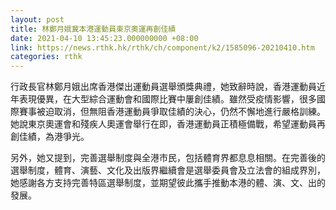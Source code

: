 ```yaml
---
layout: post
title: 林鄭月娥冀本港運動員東京奧運再創佳績
date: 2021-04-10 13:45:23.000000000 +08:00
link: https://news.rthk.hk/rthk/ch/component/k2/1585096-20210410.htm
categories: rthk
---
```


行政長官林鄭月娥出席香港傑出運動員選舉頒獎典禮，她致辭時說，香港運動員近年表現優異，在大型綜合運動會和國際比賽中屢創佳績。雖然受疫情影響，很多國際賽事被迫取消，但無阻香港運動員爭取佳績的決心，仍然不懈地進行嚴格訓練。她說東京奧運會和殘疾人奧運會舉行在即，香港運動員正積極備戰，希望運動員再創佳績，為港爭光。

另外，她又提到，完善選舉制度與全港市民，包括體育界都息息相關。在完善後的選舉制度，體育、演藝、文化及出版界繼續會是選舉委員會及立法會的組成界別，她感謝各方支持完善特區選舉制度，並期望彼此攜手推動本港的體、演、文、出的發展。
